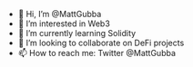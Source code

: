 - 👋 Hi, I’m @MattGubba
- 👀 I’m interested in Web3
- 🌱 I’m currently learning Solidity
- 💞️ I’m looking to collaborate on DeFi projects
- 📫 How to reach me: Twitter @MattGubba

<!---
MattGubba/MattGubba is a ✨ special ✨ repository because its `README.md` (this file) appears on your GitHub profile.
You can click the Preview link to take a look at your changes.
--->
